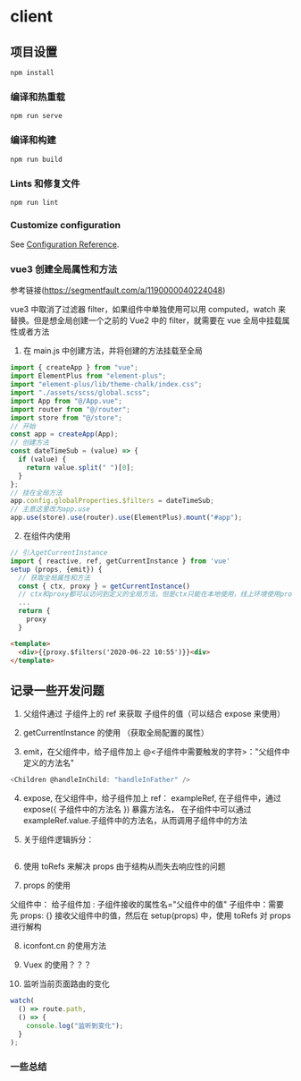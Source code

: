 <!--
 * @Author: Mia
 * @Date: 2021-10-14 14:47:49
 * @LastEditors: Please set LastEditors
 * @LastEditTime: 2022-04-27 13:12:21
 * @Description:
-->

# client

## 项目设置

```
npm install
```

### 编译和热重载

```
npm run serve
```

### 编译和构建

```
npm run build
```

### Lints 和修复文件

```
npm run lint
```

### Customize configuration

See [Configuration Reference](https://cli.vuejs.org/config/).

### vue3 创建全局属性和方法

参考链接(https://segmentfault.com/a/1190000040224048)

vue3 中取消了过滤器 filter，如果组件中单独使用可以用 computed，watch 来替换。但是想全局创建一个之前的 Vue2 中的 filter，就需要在 vue 全局中挂载属性或者方法

1. 在 main.js 中创建方法，并将创建的方法挂载至全局

```javascript
import { createApp } from "vue";
import ElementPlus from "element-plus";
import "element-plus/lib/theme-chalk/index.css";
import "./assets/scss/global.scss";
import App from "@/App.vue";
import router from "@/router";
import store from "@/store";
// 开始
const app = createApp(App);
// 创建方法
const dateTimeSub = (value) => {
  if (value) {
    return value.split(" ")[0];
  }
};
// 挂在全局方法
app.config.globalProperties.$filters = dateTimeSub;
// 主意这里改为app.use
app.use(store).use(router).use(ElementPlus).mount("#app");
```

2. 在组件内使用

```javascript
// 引入getCurrentInstance
import { reactive, ref, getCurrentInstance } from 'vue'
setup (props, {emit}) {
  // 获取全局属性和方法
  const { ctx, proxy } = getCurrentInstance()
  // ctx和proxy都可以访问到定义的全局方法，但是ctx只能在本地使用，线上环境使用proxy
  ...
  return {
    proxy
  }
```

```HTML
<template>
  <div>{{proxy.$filters('2020-06-22 10:55')}}<div>
</template>
```

## 记录一些开发问题

1. 父组件通过 子组件上的 ref 来获取 子组件的值（可以结合 expose 来使用）

2. getCurrentInstance 的使用 （获取全局配置的属性）

3. emit，在父组件中，给子组件加上 @<子组件中需要触发的字符>："父组件中定义的方法名"

```typescript
<Children @handleInChild: "handleInFather" />
```

4. expose, 在父组件中，给子组件加上 ref： exampleRef, 在子组件中，通过 expose({ 子组件中的方法名 }) 暴露方法名，
   在子组件中可以通过 exampleRef.value.子组件中的方法名，从而调用子组件中的方法

5. 关于组件逻辑拆分：

```

```

6. 使用 toRefs 来解决 props 由于结构从而失去响应性的问题

7. props 的使用

父组件中： 给子组件加 : 子组件接收的属性名="父组件中的值"
子组件中：需要先 props: {} 接收父组件中的值，然后在 setup(props) 中，使用 toRefs 对 props 进行解构

8. iconfont.cn 的使用方法

9. Vuex 的使用？？？

10. 监听当前页面路由的变化
```typescript
watch(
  () => route.path,
  () => {
    console.log("监听到变化");
  }
);
```

### 一些总结

